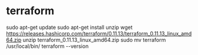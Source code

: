 # terraform

sudo apt-get update
sudo apt-get install unzip
wget https://releases.hashicorp.com/terraform/0.11.13/terraform_0.11.13_linux_amd64.zip
unzip terraform_0.11.13_linux_amd64.zip
sudo mv terraform /usr/local/bin/
terraform --version
